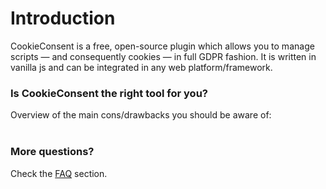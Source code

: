 # Introduction
CookieConsent is a free, open-source plugin which allows you to manage scripts — and consequently cookies — in full GDPR fashion. It is written in vanilla js and can be integrated in any web platform/framework.

### Is CookieConsent the right tool for you?
Overview of the main cons/drawbacks you should be aware of: <br><br>

<CheckListItem title="CookieConsent does not have default translations" type="i"/>
<CheckListItem title="CookieConsent does not have default categories" type="i"/>
<CheckListItem title="CookieConsent is not a CMP" type="x"/>
<CheckListItem title="CookieConsent does not store Consent Records" type="x"/>
<CheckListItem title='CookieConsent does not implement the IAB Framework - TCF' type="x"/>

### More questions?
Check the [FAQ](/additional/faq.html) section.

<script setup>
import CheckListItem from "../components/CheckListItem.vue"
</script>